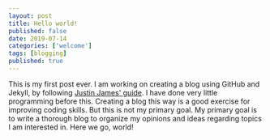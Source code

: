 ```yaml
---
layout: post
title: Hello world!
published: false
date: 2019-07-14
categories: ['welcome']
tags: [blogging]
published: true
---
```


This is my first post ever. I am working on creating a blog using GitHub and Jekyll, by following [Justin James' guide](https://digitaldrummerj.me/blogging-on-github-part-1-getting-started/). I have done very little programming before this. Creating a blog this way is a good exercise for improving coding skills. But this is not my primary goal. My primary goal is to write a thorough blog to organize my opinions and ideas regarding topics I am interested in. Here we go, world! 


